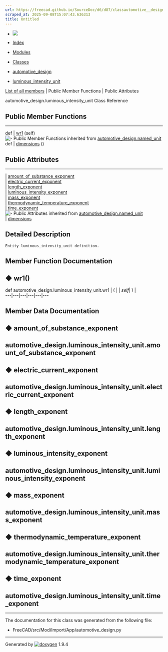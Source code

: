 ```yaml
---
url: https://freecad.github.io/SourceDoc/d6/d87/classautomotive__design_1_1luminous__intensity__unit.html
scraped_at: 2025-09-08T15:07:43.636313
title: Untitled
---
```


  * [ ![](https://www.freecad.org/svg/logo-freecad.svg) ](https://freecadweb.org "FreeCAD")
  * [Index](../../index.html "Index")
  * [Modules](../../modules.html "Modules list")
  * [Classes](../../annotated.html "Annotated list")

  * [automotive_design](../../d4/ddf/namespaceautomotive__design.html)
  * [luminous_intensity_unit](../../d6/d87/classautomotive__design_1_1luminous__intensity__unit.html)

[List of all members](../../d4/dbb/classautomotive__design_1_1luminous__intensity__unit-members.html) | Public Member Functions | Public Attributes

automotive_design.luminous_intensity_unit Class Reference

##  Public Member Functions  
  
---  
def | [wr1](../../d6/d87/classautomotive__design_1_1luminous__intensity__unit.html#a7a7e754be9e80dc6651af092caa00f6d) (self)  
![-](../../closed.png) Public Member Functions inherited from
[automotive_design.named_unit](../../dc/d88/classautomotive__design_1_1named__unit.html)  
def | [dimensions](../../dc/d88/classautomotive__design_1_1named__unit.html#a40f731340272ea5a24e11edf955bb41c) ()  
  
##  Public Attributes  
  
---  
|
[amount_of_substance_exponent](../../d6/d87/classautomotive__design_1_1luminous__intensity__unit.html#ab70066609bf72ef8ae4da59f757f8e62)  
|
[electric_current_exponent](../../d6/d87/classautomotive__design_1_1luminous__intensity__unit.html#a06bcad8200287b432011bf9b5ffafc6b)  
|
[length_exponent](../../d6/d87/classautomotive__design_1_1luminous__intensity__unit.html#ab05679ddd019d45cb4d29a38a3dd1a0a)  
|
[luminous_intensity_exponent](../../d6/d87/classautomotive__design_1_1luminous__intensity__unit.html#ad0a7d3ea76d16a9a2822767c171b660e)  
|
[mass_exponent](../../d6/d87/classautomotive__design_1_1luminous__intensity__unit.html#a5a7b7adb80b4824ca7034dd331ebb3a7)  
|
[thermodynamic_temperature_exponent](../../d6/d87/classautomotive__design_1_1luminous__intensity__unit.html#adad8450057eccf936cd0e46d91970485)  
|
[time_exponent](../../d6/d87/classautomotive__design_1_1luminous__intensity__unit.html#a9f15e18427d722f304358572c070b806)  
![-](../../closed.png) Public Attributes inherited from
[automotive_design.named_unit](../../dc/d88/classautomotive__design_1_1named__unit.html)  
|
[dimensions](../../dc/d88/classautomotive__design_1_1named__unit.html#a9ae02e600639e046ec9d68ab196ea5ce)  
  
## Detailed Description

    
    
    Entity luminous_intensity_unit definition.

## Member Function Documentation

## ◆ wr1()

def automotive_design.luminous_intensity_unit.wr1  | ( |  | _self_| ) |   
---|---|---|---|---|---  
  
## Member Data Documentation

## ◆ amount_of_substance_exponent

automotive_design.luminous_intensity_unit.amount_of_substance_exponent  
---  
  
## ◆ electric_current_exponent

automotive_design.luminous_intensity_unit.electric_current_exponent  
---  
  
## ◆ length_exponent

automotive_design.luminous_intensity_unit.length_exponent  
---  
  
## ◆ luminous_intensity_exponent

automotive_design.luminous_intensity_unit.luminous_intensity_exponent  
---  
  
## ◆ mass_exponent

automotive_design.luminous_intensity_unit.mass_exponent  
---  
  
## ◆ thermodynamic_temperature_exponent

automotive_design.luminous_intensity_unit.thermodynamic_temperature_exponent  
---  
  
## ◆ time_exponent

automotive_design.luminous_intensity_unit.time_exponent  
---  
  
* * *

The documentation for this class was generated from the following file:

  * FreeCAD/src/Mod/Import/App/automotive_design.py

* * *

Generated by
[![doxygen](../../doxygen.svg)](https://www.doxygen.org/index.html) 1.9.4

